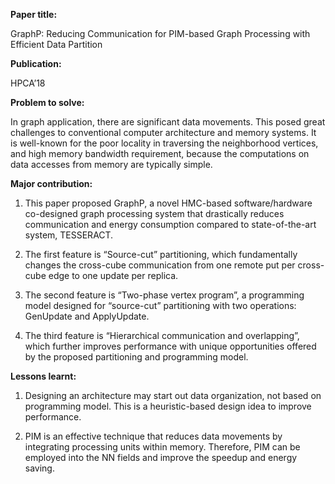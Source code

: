 **Paper title:**

GraphP: Reducing Communication for PIM-based Graph Processing with Efficient
Data Partition

**Publication:**

HPCA’18

**Problem to solve:**

In graph application, there are significant data movements. This posed great
challenges to conventional computer architecture and memory systems. It is
well-known for the poor locality in traversing the neighborhood vertices, and
high memory bandwidth requirement, because the computations on data accesses
from memory are typically simple.

**Major contribution:**

1.  This paper proposed GraphP, a novel HMC-based software/hardware co-designed
    graph processing system that drastically reduces communication and energy
    consumption compared to state-of-the-art system, TESSERACT.

2.  The first feature is “Source-cut” partitioning, which fundamentally changes
    the cross-cube communication from one remote put per cross-cube edge to one
    update per replica.

3.  The second feature is “Two-phase vertex program”, a programming model
    designed for “source-cut” partitioning with two operations: GenUpdate and
    ApplyUpdate.

4.  The third feature is “Hierarchical communication and overlapping”, which
    further improves performance with unique opportunities offered by the
    proposed partitioning and programming model.

**Lessons learnt:**

1.  Designing an architecture may start out data organization, not based on
    programming model. This is a heuristic-based design idea to improve
    performance.

2.  PIM is an effective technique that reduces data movements by integrating
    processing units within memory. Therefore, PIM can be employed into the NN
    fields and improve the speedup and energy saving.
